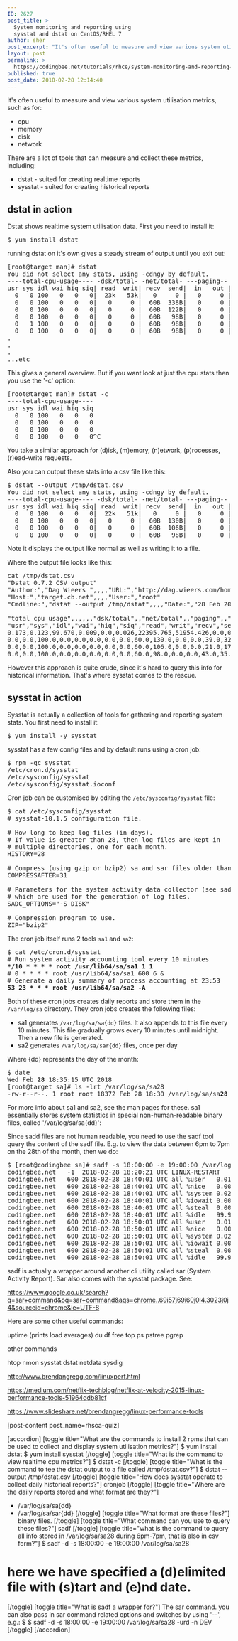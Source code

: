 ```yaml
---
ID: 2627
post_title: >
  System monitoring and reporting using
  sysstat and dstat on CentOS/RHEL 7
author: sher
post_excerpt: "It's often useful to measure and view various system utilisation metrics. dstat and sysstat are typical tools that can do this task. "
layout: post
permalink: >
  https://codingbee.net/tutorials/rhce/system-monitoring-and-reporting-using-sysstat-and-dstat
published: true
post_date: 2018-02-28 12:14:40
---
```

It's often useful to measure and view various system utilisation metrics, such as for:

<ul>
	<li>cpu</li>
	<li>memory</li>
	<li>disk</li>
	<li>network</li>
</ul>


There are a lot of tools that can measure and collect these metrics, including:

<ul>
	<li>dstat - suited for creating realtime reports</li>
	<li>sysstat - suited for creating historical reports</li>
</ul>



<h2>dstat in action</h2>

Dstat shows realtime system utilisation data. First you need to install it:


<pre>
$ yum install dstat
</pre>

running dstat on it's own gives a steady stream of output until you exit out:


<pre>[root@target man]# dstat
You did not select any stats, using -cdngy by default.
----total-cpu-usage---- -dsk/total- -net/total- ---paging-- ---system--
usr sys idl wai hiq siq| read  writ| recv  send|  in   out | int   csw
  0   0 100   0   0   0|  23k   53k|   0     0 |   0     0 |  84    72
  0   0 100   0   0   0|   0     0 |  60B  338B|   0     0 |  88    82
  0   0 100   0   0   0|   0     0 |  60B  122B|   0     0 |  56    54
  0   0 100   0   0   0|   0     0 |  60B   98B|   0     0 |  53    52
  0   1 100   0   0   0|   0     0 |  60B   98B|   0     0 |  66    60
  0   0 100   0   0   0|   0     0 |  60B   98B|   0     0 |  53    55
.
.
.
...etc
</pre>

This gives a general overview. But if you want look at just the cpu stats then you use the '-c' option:

<pre>
[root@target man]# dstat -c
----total-cpu-usage----
usr sys idl wai hiq siq
  0   0 100   0   0   0
  0   0 100   0   0   0
  0   0 100   0   0   0
  0   0 100   0   0   0^C
</pre>

You take a similar approach for (d)isk, (m)emory, (n)etwork, (p)rocesses, (r)ead-write requests. 

Also you can output these stats into a csv file like this:


<pre>
$ dstat --output /tmp/dstat.csv
You did not select any stats, using -cdngy by default.
----total-cpu-usage---- -dsk/total- -net/total- ---paging-- ---system--
usr sys idl wai hiq siq| read  writ| recv  send|  in   out | int   csw
  0   0 100   0   0   0|  22k   51k|   0     0 |   0     0 |  81    70
  0   0 100   0   0   0|   0     0 |  60B  130B|   0     0 |  39    32
  0   0 100   0   0   0|   0     0 |  60B  106B|   0     0 |  21    17
  0   0 100   0   0   0|   0     0 |  60B   98B|   0     0 |  43    35 ^C
</pre>

Note it displays the output like normal as well as writing it to a file. 

Where the output file looks like this:

<pre>
cat /tmp/dstat.csv
"Dstat 0.7.2 CSV output"
"Author:","Dag Wieers <dag@wieers.com>",,,,"URL:","http://dag.wieers.com/home-made/dstat/"
"Host:","target.cb.net",,,,"User:","root"
"Cmdline:","dstat --output /tmp/dstat",,,,"Date:","28 Feb 2018 17:39:48 UTC"

"total cpu usage",,,,,,"dsk/total",,"net/total",,"paging",,"system",
"usr","sys","idl","wai","hiq","siq","read","writ","recv","send","in","out","int","csw"
0.173,0.123,99.670,0.009,0.0,0.026,22395.765,51954.426,0.0,0.0,0.0,0.0,80.816,69.846
0.0,0.0,100.0,0.0,0.0,0.0,0.0,0.0,60.0,130.0,0.0,0.0,39.0,32.0
0.0,0.0,100.0,0.0,0.0,0.0,0.0,0.0,60.0,106.0,0.0,0.0,21.0,17.0
0.0,0.0,100.0,0.0,0.0,0.0,0.0,0.0,60.0,98.0,0.0,0.0,43.0,35.0
</pre>


However this approach is quite crude, since it's hard to query this info for historical information. That's where sysstat comes to the rescue. 

<h2>sysstat in action</h2>

Sysstat is actually a collection of tools for gathering and reporting system stats. You first need to install it:


<pre>
$ yum install -y sysstat
</pre>

sysstat has a few config files and by default runs using a cron job:

<pre>
$ rpm -qc sysstat
/etc/cron.d/sysstat
/etc/sysconfig/sysstat
/etc/sysconfig/sysstat.ioconf
</pre>

Cron job can be customised by editing the <code>/etc/sysconfig/sysstat</code> file:

<pre>
$ cat /etc/sysconfig/sysstat
# sysstat-10.1.5 configuration file.

# How long to keep log files (in days).
# If value is greater than 28, then log files are kept in
# multiple directories, one for each month.
HISTORY=28

# Compress (using gzip or bzip2) sa and sar files older than (in days):
COMPRESSAFTER=31

# Parameters for the system activity data collector (see sadc manual page)
# which are used for the generation of log files.
SADC_OPTIONS="-S DISK"

# Compression program to use.
ZIP="bzip2"
</pre>

The cron job itself runs 2 tools <code>sa1</code> and <code>sa2</code>:

<pre>
$ cat /etc/cron.d/sysstat
# Run system activity accounting tool every 10 minutes
<strong>*/10 * * * * root /usr/lib64/sa/sa1 1 1</strong>
# 0 * * * * root /usr/lib64/sa/sa1 600 6 &
# Generate a daily summary of process accounting at 23:53
<strong>53 23 * * * root /usr/lib64/sa/sa2 -A</strong>
</pre>

Both of these cron jobs creates daily reports and store them in the <code>/var/log/sa</code> directory. They cron jobs creates the following files:

<ul>
	<li>sa1 generates <code>/var/log/sa/sa{dd}</code> files. It also appends to this file every 10 minutes. This file gradually grows every 10 minutes until midnight. Then a new file is generated.  </li>
	<li>sa2 generates <code>/var/log/sa/sar{dd}</code> files, once per day</li>
</ul>

Where {dd} represents the day of the month:

<pre>
$ date
Wed Feb <strong>28</strong> 18:35:15 UTC 2018
[root@target sa]# ls -lrt /var/log/sa/sa28
-rw-r--r--. 1 root root 18372 Feb 28 18:30 /var/log/sa/sa<strong>28</strong>
</pre> 

For more info about sa1 and sa2, see the man pages for these. sa1 essentially stores system statistics in special non-human-readable binary files, called '/var/log/sa/sa{dd}':


Since sadd files are not human readable, you need to use the sadf tool query the content of the sadf file. E.g. to view the data between 6pm to 7pm on the 28th of the month, then we do:

<pre>
$ [root@codingbee sa]# sadf -s 18:00:00 -e 19:00:00 /var/log/sa/sa28
codingbee.net	-1	2018-02-28 18:20:21 UTC	LINUX-RESTART
codingbee.net	600	2018-02-28 18:40:01 UTC	all	%user	0.01
codingbee.net	600	2018-02-28 18:40:01 UTC	all	%nice	0.00
codingbee.net	600	2018-02-28 18:40:01 UTC	all	%system	0.02
codingbee.net	600	2018-02-28 18:40:01 UTC	all	%iowait	0.00
codingbee.net	600	2018-02-28 18:40:01 UTC	all	%steal	0.00
codingbee.net	600	2018-02-28 18:40:01 UTC	all	%idle	99.97
codingbee.net	600	2018-02-28 18:50:01 UTC	all	%user	0.01
codingbee.net	600	2018-02-28 18:50:01 UTC	all	%nice	0.00
codingbee.net	600	2018-02-28 18:50:01 UTC	all	%system	0.02
codingbee.net	600	2018-02-28 18:50:01 UTC	all	%iowait	0.00
codingbee.net	600	2018-02-28 18:50:01 UTC	all	%steal	0.00
codingbee.net	600	2018-02-28 18:50:01 UTC	all	%idle	99.98
</pre>

sadf is actually a wrapper around another cli utility called sar (System Activity Report). Sar also comes with the sysstat package. See: 

https://www.google.co.uk/search?q=sar+command&oq=sar+command&aqs=chrome..69i57j69i60j0l4.3023j0j4&sourceid=chrome&ie=UTF-8


 


Here are some other useful commands:

uptime (prints load averages)
du 
df
free 
top
ps 
pstree
pgrep

other commands

htop
nmon
sysstat
dstat
netdata
sysdig






http://www.brendangregg.com/linuxperf.html

https://medium.com/netflix-techblog/netflix-at-velocity-2015-linux-performance-tools-51964ddb81cf

https://www.slideshare.net/brendangregg/linux-performance-tools



[post-content post_name=rhsca-quiz] 

[accordion]
[toggle title="What are the commands to install 2 rpms that can be used to collect and display system utilisation metrics?"]
$ yum install dstat
$ yum install sysstat
[/toggle]
[toggle title="What is the command to view realtime cpu metrics?"]
$ dstat -c
[/toggle]
[toggle title="What is the command to tee the dstat output to a file called /tmp/dstat.csv?"]
$ dstat --output /tmp/dstat.csv
[/toggle]
[toggle title="How does sysstat operate to collect daily historical reports?"]
cronjob
[/toggle]
[toggle title="Where are the daily reports stored and what format are they?"]
- /var/log/sa/sa{dd}
- /var/log/sa/sar{dd}
[/toggle]
[toggle title="What format are these files?"]
binary files. 
[/toggle]
[toggle title="What command can you use to query these files?"]
sadf
[/toggle]
[toggle title="what is the command to query all info stored in /var/log/sa/sa28 during 6pm-7pm, that is also in csv form?"]
$ sadf -d -s 18:00:00 -e 19:00:00 /var/log/sa/sa28
# here we have specified a (d)elimited file with (s)tart and (e)nd date. 
[/toggle]
[toggle title="What is sadf a wrapper for?"]
The sar command. you can also pass in sar command related options and switches by using '--', e.g.:
$ $ sadf -d -s 18:00:00 -e 19:00:00 /var/log/sa/sa28 -urd -n DEV
[/toggle]
[/accordion]